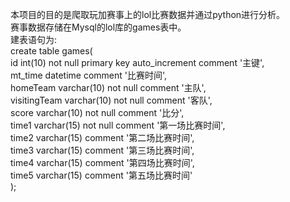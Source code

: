 本项目的目的是爬取玩加赛事上的lol比赛数据并通过python进行分析。</br>
赛事数据存储在Mysql的lol库的games表中。</br>
建表语句为:</br>
create table games(</br>
id int(10) not null primary key auto_increment comment '主键',</br>
mt_time datetime comment '比赛时间',</br>
homeTeam varchar(10) not null comment '主队',</br>
visitingTeam varchar(10) not null comment '客队',</br>
score varchar(10) not null comment '比分',</br>
time1 varchar(15)  not null comment '第一场比赛时间',</br>
time2 varchar(15)  comment '第二场比赛时间',</br>
time3 varchar(15)  comment '第三场比赛时间',</br>
time4 varchar(15)  comment '第四场比赛时间',</br>
time5 varchar(15)  comment '第五场比赛时间'</br>
);
